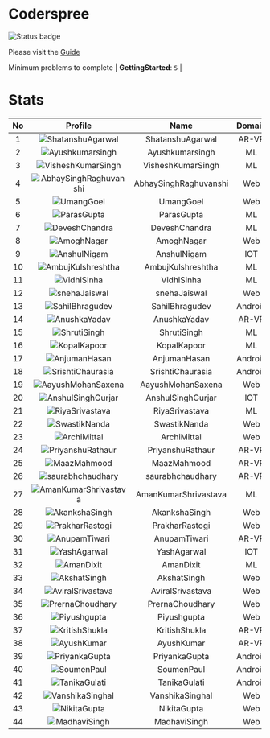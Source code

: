 
Coderspree
==========


![Status badge](https://github.com/InnogeeksOrganization/coderspree/actions/workflows/checkSubmission.yml/badge.svg)  


Please visit the [Guide](./Guide/README.md)  


Minimum problems to complete | **GettingStarted**: `5` |   

# Stats
  

|No|Profile|Name|Domain|Year|Solved|
| :---: | :---: | :---: | :---: | :---: | :---: |
|1|![ShatanshuAgarwal](https://avatars.githubusercontent.com/u/63258511?v=4&s=100)|ShatanshuAgarwal|AR-VR|3|17|
|2|![Ayushkumarsingh](https://avatars.githubusercontent.com/u/78909117?v=4&s=100)|Ayushkumarsingh|ML|2|16|
|3|![VisheshKumarSingh](https://avatars.githubusercontent.com/u/47525494?v=4&s=100)|VisheshKumarSingh|ML|2|15|
|4|![AbhaySinghRaghuvanshi](https://avatars.githubusercontent.com/u/84376218?v=4&s=100)|AbhaySinghRaghuvanshi|Web|2|15|
|5|![UmangGoel](https://avatars.githubusercontent.com/u/84376218?v=4&s=100)|UmangGoel|Web|3|13|
|6|![ParasGupta](https://avatars.githubusercontent.com/u/60445527?v=4&s=100)|ParasGupta|ML|3|12|
|7|![DeveshChandra](https://avatars.githubusercontent.com/u/82612473?v=4&s=100)|DeveshChandra|ML|2|12|
|8|![AmoghNagar](https://avatars.githubusercontent.com/u/84376218?v=4&s=100)|AmoghNagar|Web|3|12|
|9|![AnshulNigam](https://avatars.githubusercontent.com/u/74321084?v=4&s=100)|AnshulNigam|IOT|2|11|
|10|![AmbujKulshreshtha](https://avatars.githubusercontent.com/u/82520623?v=4&s=100)|AmbujKulshreshtha|ML|2|11|
|11|![VidhiSinha](https://avatars.githubusercontent.com/u/83163944?v=4&s=100)|VidhiSinha|ML|2|11|
|12|![snehaJaiswal](https://avatars.githubusercontent.com/u/84376218?v=4&s=100)|snehaJaiswal|Web|2|11|
|13|![SahilBhragudev](https://avatars.githubusercontent.com/u/84376218?v=4&s=100)|SahilBhragudev|Android|2|10|
|14|![AnushkaYadav](https://avatars.githubusercontent.com/u/63538061?v=4&s=100)|AnushkaYadav|AR-VR|3|9|
|15|![ShrutiSingh](https://avatars.githubusercontent.com/u/82566938?v=4&s=100)|ShrutiSingh|ML|2|9|
|16|![KopalKapoor](https://avatars.githubusercontent.com/u/84376218?v=4&s=100)|KopalKapoor|ML|2|9|
|17|![AnjumanHasan](https://avatars.githubusercontent.com/u/84376218?v=4&s=100)|AnjumanHasan|Android|2|9|
|18|![SrishtiChaurasia](https://avatars.githubusercontent.com/u/84376218?v=4&s=100)|SrishtiChaurasia|Android|2|9|
|19|![AayushMohanSaxena](https://avatars.githubusercontent.com/u/84376218?v=4&s=100)|AayushMohanSaxena|Web|2|9|
|20|![AnshulSinghGurjar](https://avatars.githubusercontent.com/u/90499262?v=4&s=100)|AnshulSinghGurjar|IOT|2|8|
|21|![RiyaSrivastava](https://avatars.githubusercontent.com/u/84376218?v=4&s=100)|RiyaSrivastava|ML|2|8|
|22|![SwastikNanda](https://avatars.githubusercontent.com/u/84376218?v=4&s=100)|SwastikNanda|Web|2|8|
|23|![ArchiMittal](https://avatars.githubusercontent.com/u/84376218?v=4&s=100)|ArchiMittal|Web|2|8|
|24|![PriyanshuRathaur](https://avatars.githubusercontent.com/u/86730388?v=4&s=100)|PriyanshuRathaur|AR-VR|2|7|
|25|![MaazMahmood](https://avatars.githubusercontent.com/u/83294849?v=4&s=100)|MaazMahmood|AR-VR|2|7|
|26|![saurabhchaudhary](https://avatars.githubusercontent.com/u/54533861?v=4&s=100)|saurabhchaudhary|AR-VR|3|7|
|27|![AmanKumarShrivastava](https://avatars.githubusercontent.com/u/84376218?v=4&s=100)|AmanKumarShrivastava|ML|2|7|
|28|![AkankshaSingh](https://avatars.githubusercontent.com/u/84376218?v=4&s=100)|AkankshaSingh|Web|2|7|
|29|![PrakharRastogi](https://avatars.githubusercontent.com/u/84376218?v=4&s=100)|PrakharRastogi|Web|3|7|
|30|![AnupamTiwari](https://avatars.githubusercontent.com/u/81892907?v=4&s=100)|AnupamTiwari|AR-VR|2|6|
|31|![YashAgarwal](https://avatars.githubusercontent.com/u/59206738?v=4&s=100)|YashAgarwal|IOT|3|6|
|32|![AmanDixit](https://avatars.githubusercontent.com/u/82611683?v=4&s=100)|AmanDixit|ML|2|6|
|33|![AkshatSingh](https://avatars.githubusercontent.com/u/84376218?v=4&s=100)|AkshatSingh|Web|2|6|
|34|![AviralSrivastava](https://avatars.githubusercontent.com/u/84376218?v=4&s=100)|AviralSrivastava|Web|2|6|
|35|![PrernaChoudhary](https://avatars.githubusercontent.com/u/84376218?v=4&s=100)|PrernaChoudhary|Web|2|6|
|36|![Piyushgupta](https://avatars.githubusercontent.com/u/84376218?v=4&s=100)|Piyushgupta|Web|2|6|
|37|![KritishShukla](https://avatars.githubusercontent.com/u/84233260?v=4&s=100)|KritishShukla|AR-VR|2|5|
|38|![AyushKumar](https://avatars.githubusercontent.com/u/77633249?v=4&s=100)|AyushKumar|AR-VR|2|5|
|39|![PriyankaGupta](https://avatars.githubusercontent.com/u/84376218?v=4&s=100)|PriyankaGupta|Android|2|5|
|40|![SoumenPaul](https://avatars.githubusercontent.com/u/84376218?v=4&s=100)|SoumenPaul|Android|2|5|
|41|![TanikaGulati](https://avatars.githubusercontent.com/u/84376218?v=4&s=100)|TanikaGulati|Android|2|5|
|42|![VanshikaSinghal](https://avatars.githubusercontent.com/u/84376218?v=4&s=100)|VanshikaSinghal|Web|3|5|
|43|![NikitaGupta](https://avatars.githubusercontent.com/u/84376218?v=4&s=100)|NikitaGupta|Web|3|5|
|44|![MadhaviSingh](https://avatars.githubusercontent.com/u/84376218?v=4&s=100)|MadhaviSingh|Web|2|5|
